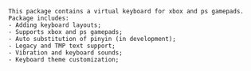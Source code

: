 
	This package contains a virtual keyboard for xbox and ps gamepads.
	Package includes:
	- Adding keyboard layouts;
	- Supports xbox and ps gamepads;
	- Auto substitution of pinyin (in development);
	- Legacy and TMP text support;
	- Vibration and keyboard sounds;
	- Keyboard theme customization;